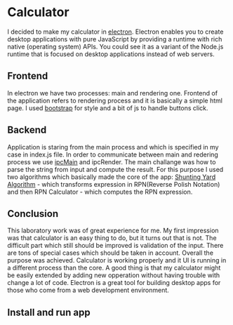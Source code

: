 # Calculator

I decided to make my calculator in [electron](http://electron.atom.io/). Electron enables you to create desktop applications with pure JavaScript by providing a runtime with rich native (operating system) APIs. You could see it as a variant of the Node.js runtime that is focused on desktop applications instead of web servers.

## Frontend

 In electron we have two processes: main and rendering one. Frontend of the application refers to rendering process and it is basically a simple html page. I used [bootstrap](http://getbootstrap.com/css/) for style and a bit of js to handle buttons click.

## Backend

 Application is staring from the main process and which is specified in my case in index.js file. In order to communicate between main and redering process we use [ipcMain](http://electron.atom.io/docs/v0.37.4/api/ipc-main/) and ipcRender.
 The main challange was how to parse the string from input and compute the result. For this purpose I used two algorithms which basically made the core of the app: [Shunting Yard Algorithm](https://en.wikipedia.org/wiki/Shunting-yard_algorithm) - which transforms expression in RPN(Reverse Polish Notation) and then RPN Calculator - which computes the RPN expression.

## Conclusion

This laboratory work was of great experience for me. My first impression was that calculator is an easy thing to do, but it turns out that is not. The difficult part which still should be improved is validation of the input. There are tons of special cases which should be taken in account. Overall the purpose was achieved. Calculator is working properly and it UI is running in a different process than the core. A good thing is that my calculator might be easily extended by adding new opperation without having trouble with change a lot of code. Electron is a great tool for building desktop apps for those who come from a web development environment.

## Install and run app






